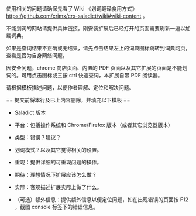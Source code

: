 使用相关的问题请确保先看了 Wiki 《划词翻译食用方式》 <https://github.com/crimx/crx-saladict/wiki#wiki-content> 。

不能划词的网站请提供具体链接。刚安装扩展后已经打开的页面需要刷新一遍以加载词典。

如果是查词结果不正确或无结果，请先点击结果左上的词典图标跳转到词典网页，查看是否为自身网络问题。

因安全问题，chrome 商店页面、内置的 PDF 页面以及其它扩展的页面是不能划词的。可用点击图标或三按 ctrl 快速查词，本扩展自带 PDF 阅读器。

请根据模板描述问题，以便作者理解、定位和解决问题。


== 提交前将本行及已上内容删除，并填充以下模板 ==

- Saladict 版本



- 平台：包括操作系统和 Chrome/Firefox 版本（或者其它浏览器版本）



- 类型：错误？建议？



- 划词模式？以及其它觉得相关的设置。



- 重现：提供详细的可重现问题的操作。



- 期待：理想情况下扩展应该怎么做？



- 实际：客观描述扩展实际上做了什么。



- （可选）额外信息：提供额外信息以便定位问题，如在出现错误的页面按 F12 ，截图 console 标签下的错误信息。


